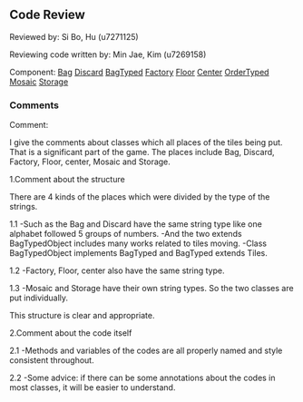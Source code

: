 ## Code Review

Reviewed by: Si Bo, Hu (u7271125)

Reviewing code written by: Min Jae, Kim (u7269158)

Component: 
[Bag](https://gitlab.cecs.anu.edu.au/u7269158/comp1110-ass2-tue12i/-/blob/master/src/comp1110/ass2/Bag.java)
[Discard](https://gitlab.cecs.anu.edu.au/u7269158/comp1110-ass2-tue12i/-/blob/master/src/comp1110/ass2/Discard.java)
[BagTyped](https://gitlab.cecs.anu.edu.au/u7269158/comp1110-ass2-tue12i/-/blob/master/src/comp1110/ass2/BagTyped.java)
[Factory](https://gitlab.cecs.anu.edu.au/u7269158/comp1110-ass2-tue12i/-/blob/master/src/comp1110/ass2/Factory.java)
[Floor](https://gitlab.cecs.anu.edu.au/u7269158/comp1110-ass2-tue12i/-/blob/master/src/comp1110/ass2/Floor.java)
[Center](https://gitlab.cecs.anu.edu.au/u7269158/comp1110-ass2-tue12i/-/blob/master/src/comp1110/ass2/Center.java)
[OrderTyped](https://gitlab.cecs.anu.edu.au/u7269158/comp1110-ass2-tue12i/-/blob/master/src/comp1110/ass2/OrderTyped.java)
[Mosaic](https://gitlab.cecs.anu.edu.au/u7269158/comp1110-ass2-tue12i/-/blob/master/src/comp1110/ass2/Mosaic.java)
[Storage](https://gitlab.cecs.anu.edu.au/u7269158/comp1110-ass2-tue12i/-/blob/master/src/comp1110/ass2/Storage.java)

### Comments 

Comment:

I give the comments about classes which all places of the tiles being put.
That is a significant part of the game.
The places include Bag, Discard, Factory, Floor, center, Mosaic and Storage.

1.Comment about the structure

There are 4 kinds of the places which were divided by the type of the strings.

  1.1
  -Such as the Bag and Discard have the same string type like one alphabet followed 5 groups of numbers.
  -And the two extends BagTypedObject includes many works related to tiles moving.
  -Class BagTypedObject implements BagTyped and BagTyped extends Tiles.

  1.2
  -Factory, Floor, center also have the same string type.

  1.3 
  -Mosaic and Storage have their own string types. So the two classes are put individually.

This structure is clear and appropriate.

2.Comment about the code itself

2.1
-Methods and variables of the codes are all properly named and style consistent throughout.

2.2
-Some advice: if there can be some annotations about the codes in most classes, it will be easier to understand.
